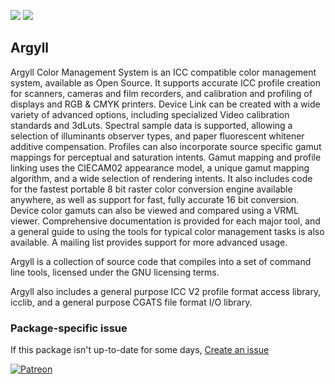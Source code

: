 [![](https://img.shields.io/chocolatey/v/argyll?color=green&label=argyll)](https://chocolatey.org/packages/argyll) [![](https://img.shields.io/chocolatey/dt/argyll)](https://chocolatey.org/packages/argyll)

## Argyll
Argyll Color Management System is an ICC compatible color management system, available as Open Source.
It supports accurate ICC profile creation for scanners, cameras and film recorders, and calibration and
profiling of displays and RGB &amp; CMYK printers. Device Link can be created with a wide variety of
advanced options, including specialized Video calibration standards  and 3dLuts. Spectral sample data is
supported, allowing a selection of illuminants observer types, and paper fluorescent whitener additive
compensation. Profiles can also incorporate source specific gamut mappings for perceptual and saturation
intents. Gamut mapping and profile linking uses the CIECAM02 appearance model, a unique gamut mapping
algorithm, and a wide selection of rendering intents. It also includes code for the fastest portable 8
bit raster color conversion engine available anywhere, as well as support for fast, fully accurate 16
bit conversion. Device color gamuts can also be viewed and compared using a VRML viewer. Comprehensive
documentation is provided for each major tool, and a general guide to using the tools for typical color
management tasks is also available. A mailing list provides support for more advanced usage.

Argyll is a collection of source code that compiles into a set of command line tools, licensed under the
GNU licensing terms.

Argyll also includes a general purpose ICC V2 profile format access library, icclib, and a general
purpose CGATS file format I/O library.

### Package-specific issue

If this package isn't up-to-date for some days, [Create an issue](https://github.com/tunisiano187/Chocolatey-packages/issues/new/choose)

[![Patreon](https://cdn.jsdelivr.net/gh/tunisiano187/Chocolatey-packages@d15c4e19c709e7148588d4523ffc6dd3cd3c7e5e/icons/patreon.png)](https://www.patreon.com/bePatron?u=39585820)
